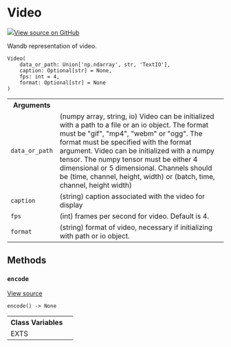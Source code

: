 # Video



[![](https://www.tensorflow.org/images/GitHub-Mark-32px.png)View source on GitHub](https://www.github.com/wandb/client/tree/v0.10.31/wandb/sdk/data_types.py#L969-L1147)




Wandb representation of video.

<pre><code>Video(
    data_or_path: Union['np.ndarray', str, 'TextIO'],
    caption: Optional[str] = None,
    fps: int = 4,
    format: Optional[str] = None
)</code></pre>





<!-- Tabular view -->
<table>
<tr><th>Arguments</th></tr>

<tr>
<td>
<code>data_or_path</code>
</td>
<td>
(numpy array, string, io)
Video can be initialized with a path to a file or an io object.
The format must be "gif", "mp4", "webm" or "ogg".
The format must be specified with the format argument.
Video can be initialized with a numpy tensor.
The numpy tensor must be either 4 dimensional or 5 dimensional.
Channels should be (time, channel, height, width) or
(batch, time, channel, height width)
</td>
</tr><tr>
<td>
<code>caption</code>
</td>
<td>
(string) caption associated with the video for display
</td>
</tr><tr>
<td>
<code>fps</code>
</td>
<td>
(int) frames per second for video. Default is 4.
</td>
</tr><tr>
<td>
<code>format</code>
</td>
<td>
(string) format of video, necessary if initializing with path or io object.
</td>
</tr>
</table>



## Methods

<h3 id="encode"><code>encode</code></h3>

<a target="_blank" href="https://www.github.com/wandb/client/tree/v0.10.31/wandb/sdk/data_types.py#L1038-L1075">View source</a>

<pre><code>encode() -> None</code></pre>








<!-- Tabular view -->
<table>
<tr><th>Class Variables</th></tr>

<tr>
<td>
EXTS<a id="EXTS"></a>
</td>
<td>

</td>
</tr>
</table>

